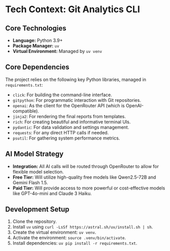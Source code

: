 # Tech Context: Git Analytics CLI

## Core Technologies

- **Language:** Python 3.9+
- **Package Manager:** `uv`
- **Virtual Environment:** Managed by `uv venv`

## Core Dependencies

The project relies on the following key Python libraries, managed in `requirements.txt`:

- `click`: For building the command-line interface.
- `gitpython`: For programmatic interaction with Git repositories.
- `openai`: As the client for the OpenRouter API (which is OpenAI-compatible).
- `jinja2`: For rendering the final reports from templates.
- `rich`: For creating beautiful and informative terminal UIs.
- `pydantic`: For data validation and settings management.
- `requests`: For any direct HTTP calls if needed.
- `psutil`: For gathering system performance metrics.

## AI Model Strategy

- **Integration:** All AI calls will be routed through OpenRouter to allow for flexible model selection.
- **Free Tier:** Will utilize high-quality free models like Qwen2.5-72B and Gemini Flash 1.5.
- **Paid Tier:** Will provide access to more powerful or cost-effective models like GPT-4o-mini and Claude 3 Haiku.

## Development Setup

1.  Clone the repository.
2.  Install `uv` using `curl -LsSf https://astral.sh/uv/install.sh | sh`.
3.  Create the virtual environment: `uv venv`.
4.  Activate the environment: `source .venv/bin/activate`.
5.  Install dependencies: `uv pip install -r requirements.txt`.